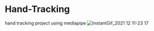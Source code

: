 # Hand-Tracking
hand tracking project using mediapipe
![InstantGif_2021 12 11-23 17](https://user-images.githubusercontent.com/66019196/145691944-a288bb2c-becd-4b67-a11b-f25643a8a0eb.gif)
